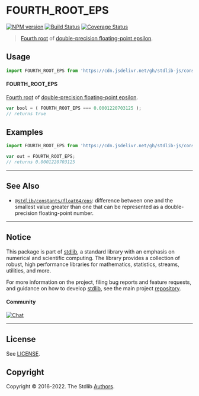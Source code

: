 <!--

@license Apache-2.0

Copyright (c) 2018 The Stdlib Authors.

Licensed under the Apache License, Version 2.0 (the "License");
you may not use this file except in compliance with the License.
You may obtain a copy of the License at

   http://www.apache.org/licenses/LICENSE-2.0

Unless required by applicable law or agreed to in writing, software
distributed under the License is distributed on an "AS IS" BASIS,
WITHOUT WARRANTIES OR CONDITIONS OF ANY KIND, either express or implied.
See the License for the specific language governing permissions and
limitations under the License.

-->

# FOURTH_ROOT_EPS

[![NPM version][npm-image]][npm-url] [![Build Status][test-image]][test-url] [![Coverage Status][coverage-image]][coverage-url] <!-- [![dependencies][dependencies-image]][dependencies-url] -->

> [Fourth root][nth-root] of [double-precision floating-point epsilon][@stdlib/constants/float64/eps].



<section class="usage">

## Usage

```javascript
import FOURTH_ROOT_EPS from 'https://cdn.jsdelivr.net/gh/stdlib-js/constants-float64-fourth-root-eps@deno/mod.js';
```

#### FOURTH_ROOT_EPS

[Fourth root][nth-root] of [double-precision floating-point epsilon][@stdlib/constants/float64/eps].

```javascript
var bool = ( FOURTH_ROOT_EPS === 0.0001220703125 );
// returns true
```

</section>

<!-- /.usage -->

<section class="examples">

## Examples

<!-- eslint no-undef: "error" -->

```javascript
import FOURTH_ROOT_EPS from 'https://cdn.jsdelivr.net/gh/stdlib-js/constants-float64-fourth-root-eps@deno/mod.js';

var out = FOURTH_ROOT_EPS;
// returns 0.0001220703125
```

</section>

<!-- /.examples -->

<!-- C interface documentation. -->



<!-- Section for related `stdlib` packages. Do not manually edit this section, as it is automatically populated. -->

<section class="related">

* * *

## See Also

-   <span class="package-name">[`@stdlib/constants/float64/eps`][@stdlib/constants/float64/eps]</span><span class="delimiter">: </span><span class="description">difference between one and the smallest value greater than one that can be represented as a double-precision floating-point number.</span>

</section>

<!-- /.related -->

<!-- Section for all links. Make sure to keep an empty line after the `section` element and another before the `/section` close. -->


<section class="main-repo" >

* * *

## Notice

This package is part of [stdlib][stdlib], a standard library with an emphasis on numerical and scientific computing. The library provides a collection of robust, high performance libraries for mathematics, statistics, streams, utilities, and more.

For more information on the project, filing bug reports and feature requests, and guidance on how to develop [stdlib][stdlib], see the main project [repository][stdlib].

#### Community

[![Chat][chat-image]][chat-url]

---

## License

See [LICENSE][stdlib-license].


## Copyright

Copyright &copy; 2016-2022. The Stdlib [Authors][stdlib-authors].

</section>

<!-- /.stdlib -->

<!-- Section for all links. Make sure to keep an empty line after the `section` element and another before the `/section` close. -->

<section class="links">

[npm-image]: http://img.shields.io/npm/v/@stdlib/constants-float64-fourth-root-eps.svg
[npm-url]: https://npmjs.org/package/@stdlib/constants-float64-fourth-root-eps

[test-image]: https://github.com/stdlib-js/constants-float64-fourth-root-eps/actions/workflows/test.yml/badge.svg?branch=main
[test-url]: https://github.com/stdlib-js/constants-float64-fourth-root-eps/actions/workflows/test.yml?query=branch:main

[coverage-image]: https://img.shields.io/codecov/c/github/stdlib-js/constants-float64-fourth-root-eps/main.svg
[coverage-url]: https://codecov.io/github/stdlib-js/constants-float64-fourth-root-eps?branch=main

<!--

[dependencies-image]: https://img.shields.io/david/stdlib-js/constants-float64-fourth-root-eps.svg
[dependencies-url]: https://david-dm.org/stdlib-js/constants-float64-fourth-root-eps/main

-->

[chat-image]: https://img.shields.io/gitter/room/stdlib-js/stdlib.svg
[chat-url]: https://gitter.im/stdlib-js/stdlib/

[stdlib]: https://github.com/stdlib-js/stdlib

[stdlib-authors]: https://github.com/stdlib-js/stdlib/graphs/contributors

[umd]: https://github.com/umdjs/umd
[es-module]: https://developer.mozilla.org/en-US/docs/Web/JavaScript/Guide/Modules

[deno-url]: https://github.com/stdlib-js/constants-float64-fourth-root-eps/tree/deno
[umd-url]: https://github.com/stdlib-js/constants-float64-fourth-root-eps/tree/umd
[esm-url]: https://github.com/stdlib-js/constants-float64-fourth-root-eps/tree/esm
[branches-url]: https://github.com/stdlib-js/constants-float64-fourth-root-eps/blob/main/branches.md

[stdlib-license]: https://raw.githubusercontent.com/stdlib-js/constants-float64-fourth-root-eps/main/LICENSE

[nth-root]: https://en.wikipedia.org/wiki/Nth_root

<!-- <related-links> -->

[@stdlib/constants/float64/eps]: https://github.com/stdlib-js/constants-float64-eps/tree/deno

<!-- </related-links> -->

</section>

<!-- /.links -->
